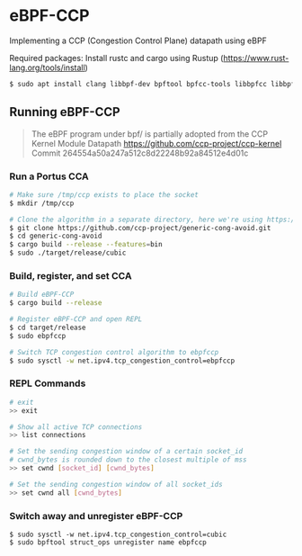 # eBPF-CCP

Implementing a CCP (Congestion Control Plane) datapath using eBPF

Required packages:
Install rustc and cargo using Rustup (https://www.rust-lang.org/tools/install)
```sh
$ sudo apt install clang libbpf-dev bpftool bpfcc-tools libbpfcc libbpfcc-dev linux-headers-$(uname -r) pkg-config
```

## Running eBPF-CCP

> The eBPF program under bpf/ is partially adopted from the CCP Kernel Module Datapath
https://github.com/ccp-project/ccp-kernel Commit 264554a50a247a512c8d22248b92a84512e4d01c

### Run a Portus CCA
```sh
# Make sure /tmp/ccp exists to place the socket
$ mkdir /tmp/ccp

# Clone the algorithm in a separate directory, here we're using https://github.com/ccp-project/generic-cong-avoid/
$ git clone https://github.com/ccp-project/generic-cong-avoid.git
$ cd generic-cong-avoid
$ cargo build --release --features=bin
$ sudo ./target/release/cubic
```

### Build, register, and set CCA

```sh
# Build eBPF-CCP
$ cargo build --release

# Register eBPF-CCP and open REPL
$ cd target/release
$ sudo ebpfccp

# Switch TCP congestion control algorithm to ebpfccp
$ sudo sysctl -w net.ipv4.tcp_congestion_control=ebpfccp
```

### REPL Commands

```sh
# exit
>> exit

# Show all active TCP connections
>> list connections

# Set the sending congestion window of a certain socket_id
# cwnd_bytes is rounded down to the closest multiple of mss
>> set cwnd [socket_id] [cwnd_bytes]

# Set the sending congestion window of all socket_ids
>> set cwnd all [cwnd_bytes]
```

### Switch away and unregister eBPF-CCP

```
$ sudo sysctl -w net.ipv4.tcp_congestion_control=cubic
$ sudo bpftool struct_ops unregister name ebpfccp
```
